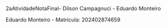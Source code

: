 2aAtividadeNotaFinal- Dilson Campagnuci - Eduardo Monteiro

Eduardo Monteiro - Matrícula: 202402874659
